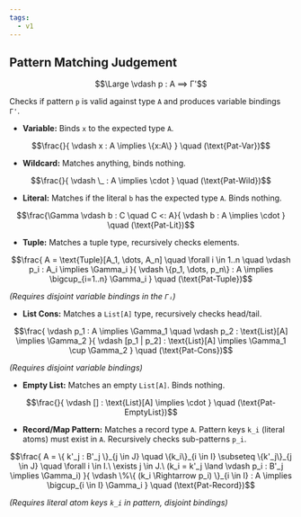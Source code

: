 ```yaml
---
tags:
  - v1
---
```


## Pattern Matching Judgement
```math
\Large \vdash p : A ⟹ Γ'
```

Checks if pattern `p` is valid against type `A` and produces variable bindings `Γ'`.

- **Variable:** Binds `x` to the expected type `A`.
```math
\frac{}{ \vdash x : A \implies \{x:A\} } \quad (\text{Pat-Var})
```


- **Wildcard:** Matches anything, binds nothing.
```math
\frac{}{ \vdash \_ : A \implies \cdot } \quad (\text{Pat-Wild})
```


- **Literal:** Matches if the literal `b` has the expected type `A`. Binds nothing.
```math
\frac{\Gamma \vdash b : C \quad C <: A}{ \vdash b : A \implies \cdot } \quad (\text{Pat-Lit})
```


- **Tuple:** Matches a tuple type, recursively checks elements.
```math
\frac{ A = \text{Tuple}[A_1, \dots, A_n] \quad \forall i \in 1..n \quad \vdash p_i : A_i \implies \Gamma_i }{ \vdash \{p_1, \dots, p_n\} : A \implies \bigcup_{i=1..n} \Gamma_i } \quad (\text{Pat-Tuple})
```
_(Requires disjoint variable bindings in the `Γᵢ`)_


- **List Cons:** Matches a `List[A]` type, recursively checks head/tail.
```math
\frac{ \vdash p_1 : A \implies \Gamma_1 \quad \vdash p_2 : \text{List}[A] \implies \Gamma_2 }{ \vdash [p_1 | p_2] : \text{List}[A] \implies \Gamma_1 \cup \Gamma_2 } \quad (\text{Pat-Cons})
```
_(Requires disjoint variable bindings)_


- **Empty List:** Matches an empty `List[A]`. Binds nothing.
```math
\frac{}{ \vdash [] : \text{List}[A] \implies \cdot } \quad (\text{Pat-EmptyList})
```


- **Record/Map Pattern:** Matches a record type `A`. Pattern keys `k_i` (literal atoms) must exist in `A`. Recursively checks sub-patterns `p_i`.

```math
\frac{ A = \{ k'_j : B'_j \}_{j \in J} \quad \{k_i\}_{i \in I} \subseteq \{k'_j\}_{j \in J} \quad \forall i \in I.\ \exists j \in J.\ (k_i = k'_j \land \vdash p_i : B'_j \implies \Gamma_i) }{ \vdash \%\{ (k_i \Rightarrow p_i) \}_{i \in I} : A \implies \bigcup_{i \in I} \Gamma_i } \quad (\text{Pat-Record})
```
_(Requires literal atom keys `k_i` in pattern, disjoint bindings)_